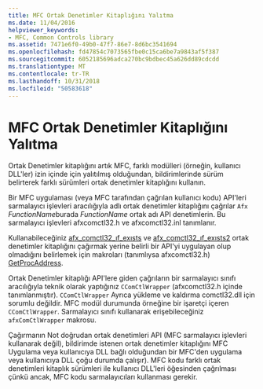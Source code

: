 ```yaml
---
title: MFC Ortak Denetimler Kitaplığını Yalıtma
ms.date: 11/04/2016
helpviewer_keywords:
- MFC, Common Controls library
ms.assetid: 7471e6f0-49b0-47f7-86e7-8d6bc3541694
ms.openlocfilehash: fd47854c7073565fbe0c15ca6be7a9843af5f387
ms.sourcegitcommit: 6052185696adca270bc9bdbec45a626dd89cdcdd
ms.translationtype: MT
ms.contentlocale: tr-TR
ms.lasthandoff: 10/31/2018
ms.locfileid: "50583618"
---
```

# <a name="isolation-of-the-mfc-common-controls-library"></a>MFC Ortak Denetimler Kitaplığını Yalıtma

Ortak Denetimler kitaplığını artık MFC, farklı modülleri (örneğin, kullanıcı DLL'ler) izin içinde için yalıtılmış olduğundan, bildirimlerinde sürüm belirterek farklı sürümleri ortak denetimler kitaplığını kullanın.

Bir MFC uygulaması (veya MFC tarafından çağrılan kullanıcı kodu) API'leri sarmalayıcı işlevleri aracılığıyla adlı ortak denetimler kitaplığını çağrılar `Afx` *FunctionName*burada *FunctionName* ortak adı API denetimlerin. Bu sarmalayıcı işlevleri afxcomctl32.h ve afxcomctl32.inl tanımlanır.

Kullanabileceğiniz [afx_comctl32_ıf_exısts](reference/run-time-object-model-services.md#afx_comctl32_if_exists) ve [afx_comctl32_ıf_exısts2](reference/run-time-object-model-services.md#afx_comctl32_if_exists2) ortak denetimler kitaplığını çağırmak yerine belirli bir API'yi uygulayan olup olmadığını belirlemek için makroları (tanımlıysa afxcomctl32.h) [GetProcAddress](../build/getprocaddress.md).

Ortak Denetimler kitaplığı API'lere giden çağrıların bir sarmalayıcı sınıfı aracılığıyla teknik olarak yaptığınız `CComCtlWrapper` (afxcomctl32.h içinde tanımlanmıştır). `CComCtlWrapper` Ayrıca yükleme ve kaldırma comctl32.dll için sorumlu değildir. MFC modül durumunda örneğine bir işaretçi içeren `CComCtlWrapper`. Sarmalayıcı sınıfı kullanarak erişebileceğiniz `afxComCtlWrapper` makrosu.

Çağırmanın Not doğrudan ortak denetimleri API (MFC sarmalayıcı işlevleri kullanarak değil), bildirimde istenen ortak denetimler kitaplığını MFC Uygulama veya kullanıcıya DLL bağlı olduğundan bir MFC'den uygulama veya kullanıcıya DLL çoğu durumda çalışır). MFC kodu farklı ortak denetimleri kitaplık sürümleri ile kullanıcı DLL'leri öğesinden çağrılması çünkü ancak, MFC kodu sarmalayıcıları kullanması gerekir.

